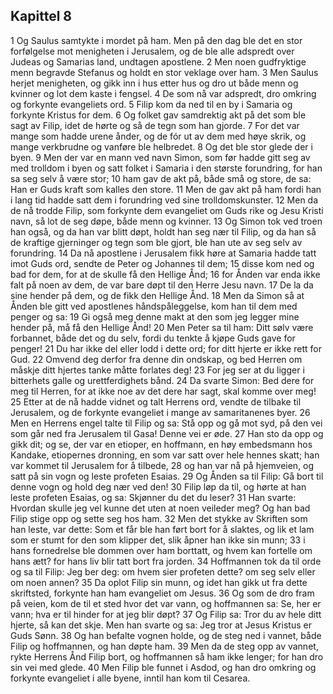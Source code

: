 ## Kapittel 8

1 Og Saulus samtykte i mordet på ham. Men på den dag ble det en stor forfølgelse mot menigheten i Jerusalem, og de ble alle adspredt over Judeas og Samarias land, undtagen apostlene.
2 Men noen gudfryktige menn begravde Stefanus og holdt en stor veklage over ham.
3 Men Saulus herjet menigheten, og gikk inn i hus etter hus og dro ut både menn og kvinner og lot dem kaste i fengsel.
4 De som nå var adspredt, dro omkring og forkynte evangeliets ord.
5 Filip kom da ned til en by i Samaria og forkynte Kristus for dem.
6 Og folket gav samdrektig akt på det som ble sagt av Filip, idet de hørte og så de tegn som han gjorde.
7 For det var mange som hadde urene ånder, og de fór ut av dem med høye skrik, og mange verkbrudne og vanføre ble helbredet.
8 Og det ble stor glede der i byen.
9 Men der var en mann ved navn Simon, som før hadde gitt seg av med trolldom i byen og satt folket i Samaria i den største forundring, for han sa seg selv å være stor;
10 ham gav de akt på, både små og store, de sa: Han er Guds kraft som kalles den store.
11 Men de gav akt på ham fordi han i lang tid hadde satt dem i forundring ved sine trolldomskunster.
12 Men da de nå trodde Filip, som forkynte dem evangeliet om Guds rike og Jesu Kristi navn, så lot de seg døpe, både menn og kvinner.
13 Og Simon tok ved troen han også, og da han var blitt døpt, holdt han seg nær til Filip, og da han så de kraftige gjerninger og tegn som ble gjort, ble han ute av seg selv av forundring.
14 Da nå apostlene i Jerusalem fikk høre at Samaria hadde tatt imot Guds ord, sendte de Peter og Johannes til dem;
15 disse kom ned og bad for dem, for at de skulle få den Hellige Ånd;
16 for Ånden var enda ikke falt på noen av dem, de var bare døpt til den Herre Jesu navn.
17 De la da sine hender på dem, og de fikk den Hellige Ånd.
18 Men da Simon så at Ånden ble gitt ved apostlenes håndspåleggelse, kom han til dem med penger og sa:
19 Gi også meg denne makt at den som jeg legger mine hender på, må få den Hellige Ånd!
20 Men Peter sa til ham: Ditt sølv være forbannet, både det og du selv, fordi du tenkte å kjøpe Guds gave for penger!
21 Du har ikke del eller lodd i dette ord; for ditt hjerte er ikke rett for Gud.
22 Omvend deg derfor fra denne din ondskap, og bed Herren om måskje ditt hjertes tanke måtte forlates deg!
23 For jeg ser at du ligger i bitterhets galle og urettferdighets bånd.
24 Da svarte Simon: Bed dere for meg til Herren, for at ikke noe av det dere har sagt, skal komme over meg!
25 Etter at de nå hadde vidnet og talt Herrens ord, vendte de tilbake til Jerusalem, og de forkynte evangeliet i mange av samaritanenes byer.
26 Men en Herrens engel talte til Filip og sa: Stå opp og gå mot syd, på den vei som går ned fra Jerusalem til Gasa! Denne vei er øde.
27 Han sto da opp og gikk dit; og se, der var en etioper, en hoffmann, en høy embedsmann hos Kandake, etiopernes dronning, en som var satt over hele hennes skatt; han var kommet til Jerusalem for å tilbede,
28 og han var nå på hjemveien, og satt på sin vogn og leste profeten Esaias.
29 Og Ånden sa til Filip: Gå bort til denne vogn og hold deg nær ved den!
30 Filip løp da til, og hørte at han leste profeten Esaias, og sa: Skjønner du det du leser?
31 Han svarte: Hvordan skulle jeg vel kunne det uten at noen veileder meg? Og han bad Filip stige opp og sette seg hos ham.
32 Men det stykke av Skriften som han leste, var dette: Som et får ble han ført bort for å slaktes, og lik et lam som er stumt for den som klipper det, slik åpner han ikke sin munn;
33 i hans fornedrelse ble dommen over ham borttatt, og hvem kan fortelle om hans ætt? for hans liv blir tatt bort fra jorden.
34 Hoffmannen tok da til orde og sa til Filip: Jeg ber deg: om hvem sier profeten dette? om seg selv eller om noen annen?
35 Da oplot Filip sin munn, og idet han gikk ut fra dette skriftsted, forkynte han ham evangeliet om Jesus.
36 Og som de dro fram på veien, kom de til et sted hvor det var vann, og hoffmannen sa: Se, her er vann; hva er til hinder for at jeg blir døpt?
37 Og Filip sa: Tror du av hele ditt hjerte, så kan det skje. Men han svarte og sa: Jeg tror at Jesus Kristus er Guds Sønn.
38 Og han befalte vognen holde, og de steg ned i vannet, både Filip og hoffmannen, og han døpte ham.
39 Men da de steg opp av vannet, rykte Herrens Ånd Filip bort, og hoffmannen så ham ikke lenger; for han dro sin vei med glede.
40 Men Filip ble funnet i Asdod, og han dro omkring og forkynte evangeliet i alle byene, inntil han kom til Cesarea.
